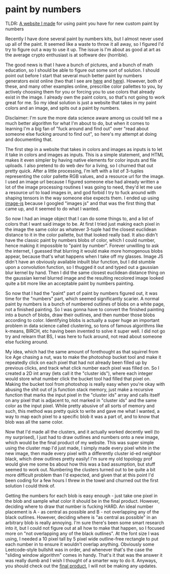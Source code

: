 # paint by numbers

TLDR: [A website I made](https://carsoncummins11.github.io/paintbynumbers/) for using paint you have for new custom paint by numbers

Recently I have done several paint by numbers kits, but I almost never used up all of the paint. It seemed like a waste to throw it all away, so I figured I'd try to figure out a way to use it up. The issue is I'm about as good at art as the average crypto enthusiast is at software dev (horrible). 

The good news is that I have a bunch of pictures, and a bunch of math education, so I should be able to figure out some sort of solution. I should point out before I start that several much better paint by numbers generators exist online (two that I see are [here](https://paint-by-number.com/pages/create-your-own-paint-by-number) and [here](https://pbnify.com/)). However, both of these, and many other examples online, prescribe color pallettes to you, by actively choosing them for you or forcing you to use colors that already exist in the image. I already own the paint colors, so that's not going to work great for me. So my ideal solution is just a website that takes in my paint colors and an image, and spits out a paint by numbers.

Disclaimer: I'm sure the more data science aware among us could tell me a much better algorithm for what I'm about to do, but when it comes to learning I'm a big fan of "fuck around and find out" over "read about someone else fucking around to find out", so here's my attempt at doing and documenting that.

The first step in a website that takes in colors and images as inputs is to let it take in colors and images as inputs. This is a simple statement, and HTML makes it even simpler by having native elements for color inputs and file uploads. I also pretend to do web dev for a living, so I churned that out pretty quick. After a little processing, I'm left with a list of 3-tuples representing the color pallette RGB values, and a resource url for the image. I used an image url because I figured someone else had already written a lot of the image processing routines I was going to need, they'd let me use a resource url to load images in, and god forbid I try to fuck around with shaping tensors in the way someone else expects them. I ended up using [image-js](https://github.com/image-js/image-js) because I googled "images js" and that was the first thing that came up, and it seemed to do what I wanted.

So now I had an image object that I can do some things to, and a list of colors that I want said image to be. At first I tried just making each pixel in the image the same color as whatever 3-tuple had the closest euclidean distance to it in the color pallette, but that looked really bad. It also didn't have the classic paint by numbers blobs of color, which I could number, hence making it impossible to "paint by number". Forever unwilling to ask the internet, I guessed that blurring it would make more homogenous blobs appear, because that's what happens when I take off my glasses. Image JS didn't have an obviously available inbuilt blur function, but I did stumble upon a convolution function, so I thugged it out and typed out a gaussian blur kernel by hand. Then I did the same closest euclidean distance thing on the gaussian kernel blurred image and the resulting recolored image looked quite a bit more like an acceptable paint by numbers painting. 

So now that I had the "paint" part of paint by numbers figured out, it was time for the "numbers" part, which seemed significantly scarier. A normal paint by numbers is a bunch of numbered outlines of blobs on a white page, not a finished painting. So I was gonna have to convert the finished painting into a bunch of blobs, draw their outlines, and then number those blobs according to color. Identifying blobs is actually a super huge an important problem in data science called clustering, so tons of famous algorithms like k-means, BIRCH, etc having been invented to solve it super well. I did not go try and relearn that BS, I was here to fuck around, not read about someone else fucking around. 

My idea, which had the same amount of forethought as that squirrel from Ice Age chasing a nut, was to make the photoshop bucket tool and make it repeatedly click on each pixel that had not already been filled up by previous clicks, and track what click number each pixel was filled on. So I created a 2D int array (lets call it the "cluster ids"), where each integer would store what number click the bucket tool had filled that pixel on. Making the bucket tool from photoshop is really easy when you're okay with abusing the shit out of js function stack memory, just make a recursive function that marks the input pixel in the "cluster ids" array and calls itself on any pixel that is adjacent to, not marked in "cluster ids" and the same color as the input pixel. While pretty abusive of all sorts of memory and such, this method was pretty quick to write and gave me what I wanted, a way to map each pixel to a specific blob it was a part of, and to know that blob was all the same color. 

Now that I'd made all the clusters, and it actually worked decently well (to my surprised), I just had to draw outlines and numbers onto a new image, which would be the final product of my website. This was super simple using the cluster map I'd just made, I simply made every pixel white in the new image, then made every pixel with a differently cluster id-ed neighbor black, which drew outlines pretty easily! I'm sure my old topology prof would give me some bs about how this was a bad assumption, but stuff seemed to work out. Numbering the clusters turned out to be quite a bit more difficult problem than I'd expected, and given that at this point I'd been coding for a few hours I threw in the towel and churned out the first solution I could think of.

Getting the numbers for each blob is easy enough - just take one pixel in the blob and sample what color it should be in the final product. However, deciding where to draw that number is fucking HARD. An ideal number placement is A - as central as possible and B - not overlapping any of the black outlines. However, deciding where is "as central as possible" in an arbitrary blob is really annoying. I'm sure there's been some smart research into it, but I could not figure out at all how to make that happen, so I focused more on "not overlapping any of the black outlines". At the font size I was using, I needed a 10 pixel tall by 5 pixel wide outline-free rectangle to put each number in to ensure it wouldn't overlap anything. Obviously some Leetcode-style bullshit was in order, and whenever that's the case the "sliding window algorithm" comes in handy. That's it that was the answer it was really dumb and I wish I thought of a smarter way to do it. Anyways, you should check out the [final product](https://carsoncummins11.github.io/paintbynumbers/), I will not be making any updates. 
